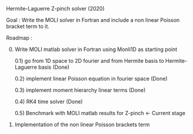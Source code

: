Hermite-Laguerre Z-pinch solver (2020)

Goal : Write the MOLI solver in Fortran and include a non linear Poisson bracket term to it.

Roadmap :

0) Write MOLI matlab solver in Fortran using Monli1D as starting point

	0.1) go from 1D space to 2D fourier and from Hermite basis to Hermite-Laguerre basis (Done)

	0.2) implement linear Poisson equation in fourier space (Done)

	0.3) implement moment hierarchy linear terms (Done)

	0.4) RK4 time solver (Done)

	0.5) Benchmark with MOLI matlab results for Z-pinch <- Current stage

1) Implementation of the non linear Poisson brackets term  
